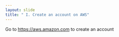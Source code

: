 ```yaml
---
layout: slide
title: " I. Create an account on AWS"
---
```

Go to https://aws.amazon.com to create an account

